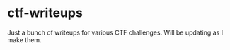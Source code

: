 # ctf-writeups


Just a bunch of writeups for various CTF challenges. Will be updating as I make them. 
